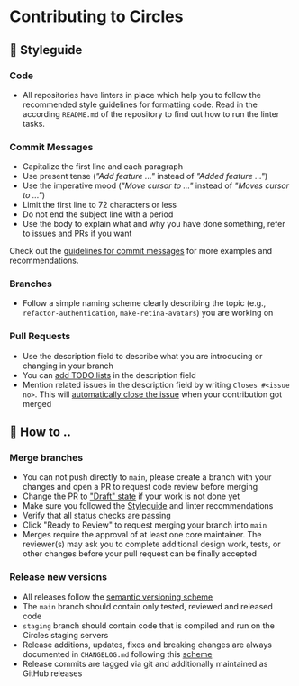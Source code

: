 # Contributing to Circles

## :sloth: Styleguide

### Code

* All repositories have linters in place which help you to follow the recommended style guidelines for formatting code. Read in the according `README.md` of the repository to find out how to run the linter tasks.

### Commit Messages

* Capitalize the first line and each paragraph
* Use present tense (*"Add feature ..."* instead of *"Added feature ..."*)
* Use the imperative mood (*"Move cursor to ..."* instead of *"Moves cursor to ..."*)
* Limit the first line to 72 characters or less
* Do not end the subject line with a period
* Use the body to explain what and why you have done something, refer to issues and PRs if you want

Check out the [guidelines for commit messages](https://gist.github.com/robertpainsi/b632364184e70900af4ab688decf6f53) for more examples and recommendations.

### Branches

* Follow a simple naming scheme clearly describing the topic (e.g., `refactor-authentication`, `make-retina-avatars`) you are working on

### Pull Requests

* Use the description field to describe what you are introducing or changing in your branch
* You can [add TODO lists](https://docs.github.com/en/github/managing-your-work-on-github/about-task-lists) in the description field
* Mention related issues in the description field by writing `Closes #<issue no>`. This will [automatically close the issue](https://github.blog/2013-01-22-closing-issues-via-commit-messages/) when your contribution got merged

## :turtle: How to ..

### Merge branches

* You can not push directly to `main`, please create a branch with your changes and open a PR to request code review before merging
* Change the PR to ["Draft" state](https://github.blog/2019-02-14-introducing-draft-pull-requests/) if your work is not done yet
* Make sure you followed the [Styleguide](#Styleguide) and linter recommendations
* Verify that all status checks are passing
* Click "Ready to Review" to request merging your branch into `main`
* Merges require the approval of at least one core maintainer. The reviewer(s) may ask you to complete additional design work, tests, or other changes before your pull request can be finally accepted

### Release new versions

* All releases follow the [semantic versioning scheme](https://semver.org/)
* The `main` branch should contain only tested, reviewed and released code
* `staging` branch should contain code that is compiled and run on the Circles staging servers
* Release additions, updates, fixes and breaking changes are always documented in `CHANGELOG.md` following this [scheme](https://keepachangelog.com)
* Release commits are tagged via git and additionally maintained as GitHub releases
